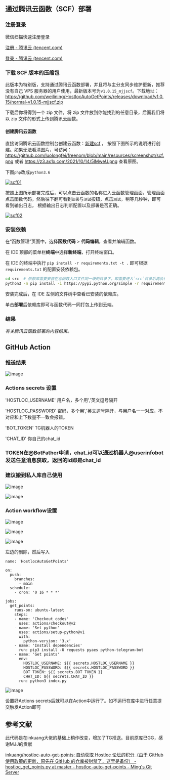 ## 通过腾讯云函数（SCF）部署

### 注册登录

微信扫描快速注册登录

[注册 - 腾讯云 (tencent.com)](https://cloud.tencent.com/register)

[登录 - 腾讯云 (tencent.com)](https://cloud.tencent.com/login)

### 下载 SCF 版本的压缩包

此版本为特别版，支持通过腾讯云函数部署，并且将与主分支同步维护更新，推荐没有自己 VPS 服务器的用户使用，最新版本号为`v1.0.15_mjjscf`。下载地址： https://github.com/weilining/HostlocAutoGetPoints/releases/download/v1.0.15/normal-v1.0.15-mjjscf.zip

下载后你将得到一个 zip 文件，将 zip 文件放到你能找到的任意目录，后面我们将以 zip 文件的形式上传到腾讯云函数。

#### 创建腾讯云函数

直接访问腾讯云函数控制台创建云函数：[新建scf](https://console.cloud.tencent.com/scf/list-create) ， 按照下图所示的说明进行创建。如果无法看清图片，可访问： https://github.com/luolongfei/freenom/blob/main/resources/screenshot/scf.png 或者 https://z3.ax1x.com/2021/10/14/5lMweU.png 查看原图。

下图`php`改成`python3.6`

[![scf01](https://camo.githubusercontent.com/3d69e3543159f7113e01343bd78b09829f92bfc51458be894136a97a40f82bc6/68747470733a2f2f7a332e617831782e636f6d2f323032312f31302f31342f356c4d7765552e706e67)](https://z3.ax1x.com/2021/10/14/5lMweU.png)

按照上图所示部署完成后，可以点击云函数的名称进入云函数管理画面，管理画面点击函数代码，然后往下翻可看到`部署`与`测试`按钮，点击`测试`，稍等几秒钟，即可看到输出日志， 根据输出日志判断配置以及部署是否正确。

[![scf02](https://camo.githubusercontent.com/5430efa8d5a6b8b3f7151738b7345e3763eac5b916153e4690f863b317b8ccb4/68747470733a2f2f7a332e617831782e636f6d2f323032312f31302f31342f356c336f48662e706e67)](https://z3.ax1x.com/2021/10/14/5l3oHf.png)

### 安装依赖

在“函数管理”页面中，选择**函数代码** > **代码编辑**，查看并编辑函数。

在 IDE 顶部的菜单栏**终端**中选择**新终端**，打开终端窗口。

在 IDE 的终端中执行 `pip install -r requirements.txt -t .` 即可根据 `requirements.txt` 的配置安装依赖包。

```bash
cd src  # 依赖库需要安装在与函数入口文件同一级的目录下，即需要进入`src`目录后再执行依赖安装操作。
python3 -m pip install -i https://pypi.python.org/simple -r requirements.txt -t .
```

安装完成后，在 IDE 左侧的文件树中查看已安装的依赖库。

单击**部署**后依赖库即可与函数代码一同打包上传到云端。

### 结果

*有关腾讯云函数部署的内容结束。*

## GitHub Action

### 推送结果

![image](https://user-images.githubusercontent.com/64535826/118832486-3c1c8d80-b8f3-11eb-9d42-77bbd3b56e90.png)



### Actions secrets 设置
'HOSTLOC_USERNAME'  用户名，多个用','英文逗号隔开

'HOSTLOC_PASSWORD'  密码，多个用','英文逗号隔开，与用户名一一对应，不对应和上下数量不一致会报错。

'BOT_TOKEN'  TG机器人的TOKEN

'CHAT_ID'  你自己的chat_id

### TOKEN在@BotFather申请，chat_id可以通过机器人@userinfobot发送任意消息获取，返回的id即是chat_id

### 建议搬到私人库自己使用

![image](https://user-images.githubusercontent.com/64535826/118836731-b8fd3680-b8f6-11eb-8601-101e10c0533c.png)

![image](https://user-images.githubusercontent.com/64535826/118837247-3628ab80-b8f7-11eb-97c8-d6cf4bc84926.png)



### Action workflow设置
![image](https://user-images.githubusercontent.com/64535826/118829855-13939400-b8f1-11eb-8c95-44745e1242f5.png)

![image](https://user-images.githubusercontent.com/64535826/118829933-25753700-b8f1-11eb-9846-d0b983936763.png)

![image](https://user-images.githubusercontent.com/64535826/118830246-5eada700-b8f1-11eb-86b5-ca3c8547863f.png)

左边的删除，然后写入

    name: 'HostlocAutoGetPoints'
    
    on:
      push:
        branches: 
          - main
      schedule:
        - cron: '0 16 * * *'
    
    jobs:
      get_points:
        runs-on: ubuntu-latest
        steps:
        - name: 'Checkout codes'
          uses: actions/checkout@v2
        - name: 'Set python'
          uses: actions/setup-python@v1
          with:
            python-version: '3.x'
        - name: 'Install dependencies'
          run: pip3 install -U requests pyaes python-telegram-bot
        - name: 'Get points'
          env:
            HOSTLOC_USERNAME: ${{ secrets.HOSTLOC_USERNAME }}
            HOSTLOC_PASSWORD: ${{ secrets.HOSTLOC_PASSWORD }}
            BOT_TOKEN: ${{ secrets.BOT_TOKEN }}
            CHAT_ID: ${{ secrets.CHAT_ID }}
          run: python3 index.py

![image](https://user-images.githubusercontent.com/64535826/118830589-a7656000-b8f1-11eb-9c2f-e1287a41ab11.png)

设置好Actions secrets后就可以在Action中运行了。如不运行在库中进行任意提交触发Action即可

## 参考文献

此代码是在inkuang大佬的基础上稍作改变，增加了TG推送。目前原库已GG，感谢MJJ的贡献

[inkuang/hostloc-auto-get-points: 自动获取 Hostloc 论坛的积分（由于 GitHub 使用政策的更新，原先在 GitHub 的仓库被封禁了，这里是备份） - hostloc_get_points.py at master - hostloc-auto-get-points - Ming's Git Server](https://git.inkuang.com/inkuang/hostloc-auto-get-points/src/branch/master/hostloc_get_points.py)

### 